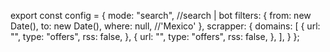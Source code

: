 export const config = {
mode: "search", //search | bot
filters: {
from: new Date(),
to: new Date(),
where: null, //'Mexico'
},
scrapper: {
domains: [
{
url: "",
type: "offers",
rss: false,
},
{
url: "",
type: "offers",
rss: false,
},
],
}
};
